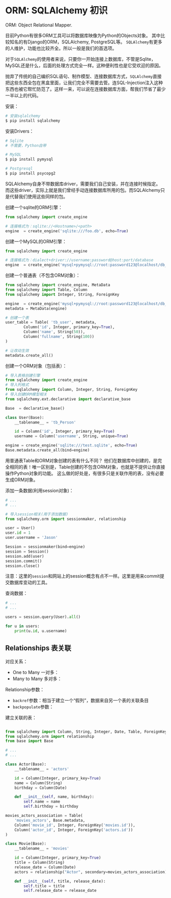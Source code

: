 # ORM: SQLAlchemy 初识

ORM: Object Relational Mapper.

目前Python有很多ORM工具可以将数据库映像为Python的Objects对象。
其中比较知名的有Django的ORM，SQLAlchemy, PostgreSQL等。
`SQLAlchemy`有更多的人维护，功能也比较齐全。所以一般是我们的首选项。

对于`SQLAlchemy`的使用者来说，只要你一开始连接上数据库，不管是Sqlite，MySQL还是什么，后面的处理方式完全一样。这种便利性也是它受欢迎的原因。

抛弃了传统的自己编织SQL语句、制作模型、连接数据库方式，`SQLAlchemy`直接把这些东西全包在黑盒里面，让我们完全不需要去管。连SQL-Injection注入这种东西也被它帮忙防范了。这样一来，可以说在连接数据库方面，帮我们节省了最少一半以上的代码。

安装：
```sh
# 安装sqlalchemy
$ pip install sqlalchemy
```

安装Drivers：
```sh
# Sqlite
# 不需要，Python自带

# MySQL
$ pip install pymysql

# Postgresql
$ pip install psycopg2
```
SQLAlchemy自身不带数据库driver，需要我们自己安装，并在连接时候指定。
而这些driver，实际上就是我们曾经手动连接数据库所用的包。而SQLAlchemy只是代替我们使用这些同样的包。



创建一个sqlite的ORM引擎：
```py
from sqlalchemy import create_engine

# 连接格式为：sqlite://<Hostname>/<path>
engine  = create_engine('sqlite:///foo.db', echo=True)
```

创建一个MySQL的ORM引擎：
```py
from sqlalchemy import create_engine

# 连接格式为：dialect+driver://username:password@host:port/database
engine  = create_engine('mysql+pymysql://root:password123@localhost/db_test_01', echo=True)
```


创建一个普通表（不包含ORM对象）：
```py
from sqlalchemy import create_engine, MetaData
from sqlalchemy import Table, Column
from sqlalchemy import Integer, String, ForeignKey

engine  = create_engine('mysql+pymysql://root:password123@localhost/db_test_01', echo=True)
metadata = MetaData(engine)

# 创建一个表
user_table = Table( 'tb_user', metadata,
        Column('id', Integer, primary_key=True),
        Column('name', String(50)),
        Column('fullname', String(100))
)

# 让改动生效
metadata.create_all()
```




创建一个ORM对象（包括表）：
```py
# 导入表格创建引擎
from sqlalchemy import create_engine
# 导入列格式
from sqlalchemy import Column, Integer, String, ForeignKey
# 导入创建ORM模型相关
from sqlalchemy.ext.declarative import declarative_base

Base  = declarative_base()

class User(Base):
    __tablename__ = 'tb_Person'

    id = Column('id', Integer, primary_key=True)
    username = Column('username', String, unique=True)

engine = create_engine('sqlite:///test.sqlite', echo=True)
Base.metadata.create_all(bind=engine)
```

用普通表Table和ORM对象创建的表有什么不同？
他们在数据库中创建的，是完全相同的表！唯一区别是，Table创建的不包含ORM对象，也就是不提供让你直接操作Python对象的功能。
这么做的好处是，有很多只是关联作用的表，没有必要生成ORM对象。



添加一条数据(利用session对象)：
```py
# ...
# ...

# 导入session相关(用于添加数据)
from sqlalchemy.orm import sessionmaker, relationship

user = User()
user.id = 1
user.username = 'Jason'

Session = sessionmaker(bind=engine)
session = Session()
session.add(user)
session.commit()
session.close()
```

注意：这里的`session`和网站上的session概念有点不一样。这里是用来commit提交数据库变动的工具。



查询数据：
```py
# ...
# ...

users = session.query(User).all()

for u in users:
    print(u.id, u.username)
```

## Relationships 表关联


对应关系：
- One to Many 一对多： 
- Many to Many 多对多：

Relationship参数：
- `backref`参数：相当于建立一个“假列”，数据来自另一个表的关联条目
- `backpopulate`参数：


建立关联的表：
```py

from sqlalchemy import Column, String, Integer, Date, Table, ForeignKey
from sqlalchemy.orm import relationship
from base import Base

# ...
# ...

class Actor(Base):
    __tablename__ = 'actors'

    id = Column(Integer, primary_key=True)
    name = Column(String)
    birthday = Column(Date)

    def __init__(self, name, birthday):
        self.name = name
        self.birthday = birthday

movies_actors_association = Table(
    'movies_actors', Base.metadata,
    Column('movie_id', Integer, ForeignKey('movies.id')),
    Column('actor_id', Integer, ForeignKey('actors.id'))
)

class Movie(Base):
    __tablename__ = 'movies'

    id = Column(Integer, primary_key=True)
    title = Column(String)
    release_date = Column(Date)
    actors = relationship("Actor", secondary=movies_actors_association)

    def __init__(self, title, release_date):
        self.title = title
        self.release_date = release_date
```